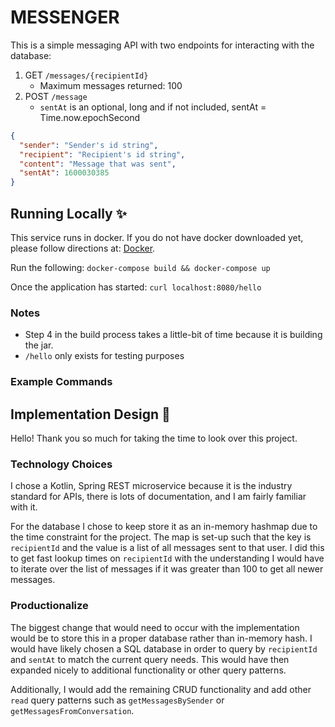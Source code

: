 # MESSENGER

This is a simple messaging API with two endpoints for interacting with the database:
1. GET `/messages/{recipientId}`
    * Maximum messages returned: 100
2. POST `/message` 
    * `sentAt` is an optional, long and if not included, sentAt = Time.now.epochSecond
```json
{
  "sender": "Sender's id string", 
  "recipient": "Recipient's id string", 
  "content": "Message that was sent", 
  "sentAt": 1600030385 
}        
```

## Running Locally :sparkles:
This service runs in docker. If you do not have docker downloaded yet, please follow directions at:
[Docker](https://docs.docker.com/get-docker/).

Run the following:
`docker-compose build && docker-compose up`

Once the application has started:
`curl localhost:8080/hello`

### Notes
* Step 4 in the build process takes a little-bit of time because it is building the jar.
* `/hello` only exists for testing purposes

### Example Commands


## Implementation Design :tada:

Hello! Thank you so much for taking the time to look over this project. 

### Technology Choices
I chose a Kotlin, Spring REST microservice because it is the industry standard for APIs, there is lots of documentation, 
and I am fairly familiar with it.

For the database I chose to keep store it as an in-memory hashmap due to the time constraint for the project. 
The map is set-up such that the key is `recipientId` and the value is a list of all messages sent to that user.  I did 
this to get fast lookup times on `recipientId` 
with the understanding I would have to iterate over the list of messages if it was greater than 100 
to get all newer messages.

### Productionalize 
The biggest change that would need to occur with the implementation would be to store this in a proper database 
rather than in-memory hash. I would have likely chosen a SQL database in order to query by `recipientId` and `sentAt` 
to match the current query needs. This would have then expanded nicely to additional functionality or other query patterns.

Additionally, I would add the remaining CRUD functionality and add other `read` query patterns such as 
`getMessagesBySender` or `getMessagesFromConversation`.